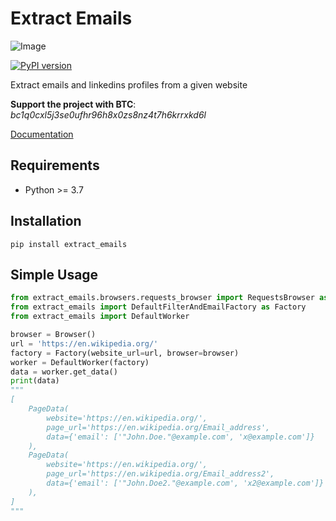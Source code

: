 # Extract Emails

![Image](https://github.com/dmitriiweb/extract-emails/blob/docs_improvements/images/email.png?raw=true)

[![PyPI version](https://badge.fury.io/py/extract-emails.svg)](https://badge.fury.io/py/extract-emails)

Extract emails and linkedins profiles from a given website

**Support the project with BTC**: *bc1q0cxl5j3se0ufhr96h8x0zs8nz4t7h6krrxkd6l*

[Documentation](https://dmitriiweb.github.io/extract-emails/)

## Requirements
- Python >= 3.7

## Installation
```
pip install extract_emails
```

## Simple Usage
```python
from extract_emails.browsers.requests_browser import RequestsBrowser as Browser
from extract_emails import DefaultFilterAndEmailFactory as Factory
from extract_emails import DefaultWorker

browser = Browser()
url = 'https://en.wikipedia.org/'
factory = Factory(website_url=url, browser=browser)
worker = DefaultWorker(factory)
data = worker.get_data()
print(data)
"""
[
    PageData(
        website='https://en.wikipedia.org/',
        page_url='https://en.wikipedia.org/Email_address',
        data={'email': ['"John.Doe."@example.com', 'x@example.com']}
    ),
    PageData(
        website='https://en.wikipedia.org/',
        page_url='https://en.wikipedia.org/Email_address2',
        data={'email': ['"John.Doe2."@example.com', 'x2@example.com']}
    ),
]
"""
```
